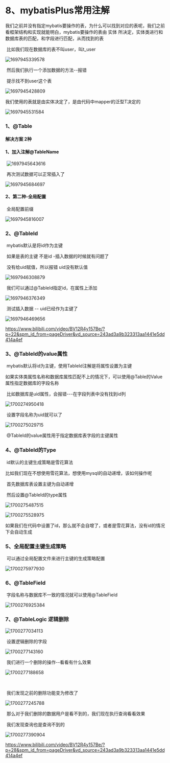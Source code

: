 # 8、mybatisPlus常用注解



​	我们之前并没有指定mybatis要操作的表，为什么可以找到对应的表呢，我们之前看框架结构和实现就能明白，mybatis要操作的表由 实体 所决定，实体类进行和数据库表的匹配，和字段进行匹配，从而找到的表



​	比如我们现在数据库的表不叫user，叫t_user

![1697945339578](../../.vuepress/public/images/1697945339578.png)







​	然后我们执行一个添加数据的方法--报错

​		提示找不到user这个表

![1697945428809](../../.vuepress/public/images/1697945428809.png)



我们使用的表就是由实体决定了，是由代码中mapper的泛型T决定的

![1697945531584](../../.vuepress/public/images/1697945531584.png)



### 1、@Table

#### 	解决方案 2种



#### 	1、加入注解@TableName

​	![1697945643616](../../.vuepress/public/images/1697945643616.png)

​		再次测试数据可以正常插入了



![1697945684697](../../.vuepress/public/images/1697945684697.png)



#### 2、第二种-全局配置

​			全局配置前缀

![1697945816007](../../.vuepress/public/images/1697945816007.png)





### 2、@TableId

​	 			mybatis默认是将id作为主键

​			如果是表的主键 不是id -插入数据的时候就有问题了

​		没有给uid赋值，所以报错 uid没有默认值

![1697946308879](../../.vuepress/public/images/1697946308879.png)



​	我们可以通过@TableId指定id，在属性上添加

![1697946376349](../../.vuepress/public/images/1697946376349.png)



​	测试插入数据 -- uid已经作为主键了

![1697946469656](../../.vuepress/public/images/1697946469656.png)



https://www.bilibili.com/video/BV12R4y157Be/?p=22&spm_id_from=pageDriver&vd_source=243ad3a9b323313aa1441e5dd414a4ef





### 3、@TableId的value属性

​			mybatis默认将id为主键，使用TableId注解是将属性设置为主键



​		如果实体类属性名称和数据库属性匹配不上的情况下，可以使用@Table的Value属性指定数据库的字段名称



​	比如数据库是uid属性，会报错---在字段列表中没有找到id列

![1700274950418](../../.vuepress/public/images/1700274950418.png)



​	设置字段名称为uid就可以了

![1700275029715](../../.vuepress/public/images/1700275029715.png)



​	@TableId的value属性用于指定数据库表字段的主键属性





### 4、@TableId的Type

​			id默认的主键生成策略是雪花算法

​		比如我们现在不想使用雪花算法，想使用mysql的自动递增，该如何操作呢

​		首先数据库表设置主键为自动递增

​		然后设置@TableId的type属性 



![1700275487515](../../.vuepress/public/images/1700275487515.png)





![1700275528975](../../.vuepress/public/images/1700275528975.png)

​		如果我们在代码中设置了id，那么就不会自增了，或者是雪花算法，没有id的情况下会自动生成



### 5、全局配置主键生成策略

​	可以通过全局配置文件来进行主键的生成策略配置

![1700275977930](../../.vuepress/public/images/1700275977930.png)







### 6、@TableField

​		字段名称与数据库不一致的情况就可以使用@TableField

![1700276925384](../../.vuepress/public/images/1700276925384.png)





### 7、@TableLogic 逻辑删除

![1700277034113](../../.vuepress/public/images/1700277034113.png)



​	设置逻辑删除的字段

![1700277143160](../../.vuepress/public/images/1700277143160.png)



​	我们进行一个删除的操作--看看有什么效果

![1700277188658](../../.vuepress/public/images/1700277188658.png)

​	

​	我们发现之前的删除功能变为修改了

![1700277245788](../../.vuepress/public/images/1700277245788.png)





​		那么对于我们删除的数据用户是看不到的，我们现在执行查询看看效果



​	我们发现查询也是查询不到的

![1700277390904](../../.vuepress/public/images/1700277390904.png)







https://www.bilibili.com/video/BV12R4y157Be/?p=28&spm_id_from=pageDriver&vd_source=243ad3a9b323313aa1441e5dd414a4ef



































​		













































